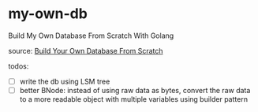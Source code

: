 # my-own-db

Build My Own Database From Scratch With Golang

source: [Build Your Own Database From Scratch](https://build-your-own.org/database/)

todos:

- [ ] write the db using LSM tree
- [ ] better BNode: instead of using raw data as bytes, convert the raw data to a more readable object with multiple
  variables using builder pattern